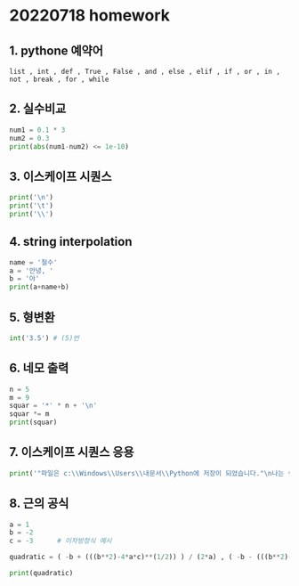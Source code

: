 # 20220718 homework

## 1. pythone 예약어

```
list , int , def , True , False , and , else , elif , if , or , in , not , break , for , while

```

## 2. 실수비교

```python
num1 = 0.1 * 3
num2 = 0.3
print(abs(num1-num2) <= 1e-10)
```

## 3. 이스케이프 시퀀스

```python
print('\n')
print('\t')
print('\\')
```

## 4. string interpolation

```python
name = '철수'
a = '안녕, '
b = '야'
print(a+name+b)
```

## 5. 형변환

```python
int('3.5') # (5)번
```

## 6. 네모 출력

```python
n = 5
m = 9
squar = '*' * n + '\n'
squar *= m
print(squar) 
```

## 7. 이스케이프 시퀀스 응용

```python
print('"파일은 c:\\Windows\\Users\\내문서\\Python에 저장이 되었습니다."\n나는 생각했다. \'cd를 써서 git bash로 들어가 봐야지.\'')
```

## 8. 근의 공식

```python
a = 1       
b = -2
c = -3      # 이차방정식 예시

quadratic = ( -b + (((b**2)-4*a*c)**(1/2)) ) / (2*a) , ( -b - (((b**2)-4*a*c)**(1/2)) ) / (2*a)

print(quadratic)
```